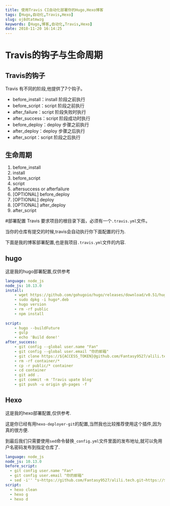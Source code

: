 ```yaml
---
title: 使用Travis CI自动化部署你的Hugo,Hexo博客
tags: [Hugo,自动化,Travis,Hexo]
slug: oj8dtatmwzg
keywords: [Hugo,博客,自动化,Travis,Hexo]
date: 2018-11-20 16:14:25
---
```

# Travis的钩子与生命周期

## Travis的钩子
Travis 有不同的阶段,他提供了7个钩子。

- before_install：install 阶段之前执行
- before_script：script 阶段之前执行
- after_failure：script 阶段失败时执行
- after_success：script 阶段成功时执行
- before_deploy：deploy 步骤之前执行
- after_deploy：deploy 步骤之后执行
- after_script：script 阶段之后执行

## 生命周期

1. before_install
2. install
3. before_script
4. script
5. aftersuccess or afterfailure
6. [OPTIONAL] before_deploy
7. [OPTIONAL] deploy
8. [OPTIONAL] after_deploy
9. after_script



#部署配置
Travis 要求项目的根目录下面，必须有一个`.travis.yml`文件。

当你的仓库有提交的时候,travis会自动执行你下面配置的行为.

下面是我的博客部署配置,也是我项目`.travis.yml`文件的内容.

## hugo
这是我的hugo部署配置,仅供参考

```yaml
language: node_js
node_js: 10.13.0
install:
    - wget https://github.com/gohugoio/hugo/releases/download/v0.51/hugo_0.51_Linux-64bit.deb
    - sudo dpkg -i hugo*.deb
    - hugo version
    - rm -rf public
    - npm install
    
script:
    - hugo --buildFuture
    - gulp
    - echo 'Build done!'
after_success:
    - git config --global user.name "Fan"
    - git config --global user.email "你的邮箱"
    - git clone https://${ACCESS_TOKEN}@github.com/Fantasy9527/alili.tech.git container
    - rm -rf container/*
    - cp -r public/* container 
    - cd container
    - git add .
    - git commit -m 'Travis upate blog'
    - git push -u origin gh-pages -f
```

## Hexo
这是我的hexo部署配置,仅供参考.

这是你已经有用`hexo-deployer-git`的配置,当然我也比较推荐使用这个插件,因为真的很方便.

到最后我们只需要使用`sed`命令替换`_config.yml`文件里面的发布地址,就可以免用户名密码发布到指定仓库了.

```yaml
language: node_js
node_js: 10.13.0
before_script:
  - git config user.name "Fan"
  - git config user.email "你的邮箱"
  - sed -i'' "s~https://github.com/Fantasy9527/alili.tech.git~https://${ACCESS_TOKEN}@github.com/Fantasy9527/alili.tech.git~" _config.yml
script:
  - hexo clean
  - hexo g
  - hexo d
```
